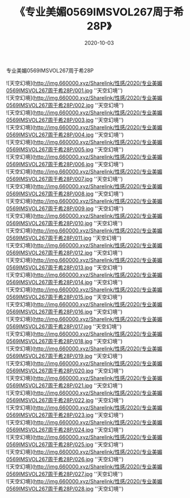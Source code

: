 ﻿---
layout: post
title:  《专业美媚0569IMSVOL267周于希28P》
date:   2020-10-03
img: http://img.660000.xyz/Sharelink/性感/2020/专业美媚0569IMSVOL267周于希28P/000.jpg
categories: [美女, 性感, 泳衣]
---

专业美媚0569IMSVOL267周于希28P



![天空幻境](http://img.660000.xyz/Sharelink/性感/2020/专业美媚0569IMSVOL267周于希28P/001.jpg ''天空幻境'') <br>
![天空幻境](http://img.660000.xyz/Sharelink/性感/2020/专业美媚0569IMSVOL267周于希28P/002.jpg ''天空幻境'') <br>
![天空幻境](http://img.660000.xyz/Sharelink/性感/2020/专业美媚0569IMSVOL267周于希28P/003.jpg ''天空幻境'') <br>
![天空幻境](http://img.660000.xyz/Sharelink/性感/2020/专业美媚0569IMSVOL267周于希28P/004.jpg ''天空幻境'') <br>
![天空幻境](http://img.660000.xyz/Sharelink/性感/2020/专业美媚0569IMSVOL267周于希28P/005.jpg ''天空幻境'') <br>
![天空幻境](http://img.660000.xyz/Sharelink/性感/2020/专业美媚0569IMSVOL267周于希28P/006.jpg ''天空幻境'') <br>
![天空幻境](http://img.660000.xyz/Sharelink/性感/2020/专业美媚0569IMSVOL267周于希28P/007.jpg ''天空幻境'') <br>
![天空幻境](http://img.660000.xyz/Sharelink/性感/2020/专业美媚0569IMSVOL267周于希28P/008.jpg ''天空幻境'') <br>
![天空幻境](http://img.660000.xyz/Sharelink/性感/2020/专业美媚0569IMSVOL267周于希28P/009.jpg ''天空幻境'') <br>
![天空幻境](http://img.660000.xyz/Sharelink/性感/2020/专业美媚0569IMSVOL267周于希28P/010.jpg ''天空幻境'') <br>
![天空幻境](http://img.660000.xyz/Sharelink/性感/2020/专业美媚0569IMSVOL267周于希28P/011.jpg ''天空幻境'') <br>
![天空幻境](http://img.660000.xyz/Sharelink/性感/2020/专业美媚0569IMSVOL267周于希28P/012.jpg ''天空幻境'') <br>
![天空幻境](http://img.660000.xyz/Sharelink/性感/2020/专业美媚0569IMSVOL267周于希28P/013.jpg ''天空幻境'') <br>
![天空幻境](http://img.660000.xyz/Sharelink/性感/2020/专业美媚0569IMSVOL267周于希28P/014.jpg ''天空幻境'') <br>
![天空幻境](http://img.660000.xyz/Sharelink/性感/2020/专业美媚0569IMSVOL267周于希28P/015.jpg ''天空幻境'') <br>
![天空幻境](http://img.660000.xyz/Sharelink/性感/2020/专业美媚0569IMSVOL267周于希28P/016.jpg ''天空幻境'') <br>
![天空幻境](http://img.660000.xyz/Sharelink/性感/2020/专业美媚0569IMSVOL267周于希28P/017.jpg ''天空幻境'') <br>
![天空幻境](http://img.660000.xyz/Sharelink/性感/2020/专业美媚0569IMSVOL267周于希28P/018.jpg ''天空幻境'') <br>
![天空幻境](http://img.660000.xyz/Sharelink/性感/2020/专业美媚0569IMSVOL267周于希28P/019.jpg ''天空幻境'') <br>
![天空幻境](http://img.660000.xyz/Sharelink/性感/2020/专业美媚0569IMSVOL267周于希28P/020.jpg ''天空幻境'') <br>
![天空幻境](http://img.660000.xyz/Sharelink/性感/2020/专业美媚0569IMSVOL267周于希28P/021.jpg ''天空幻境'') <br>
![天空幻境](http://img.660000.xyz/Sharelink/性感/2020/专业美媚0569IMSVOL267周于希28P/022.jpg ''天空幻境'') <br>
![天空幻境](http://img.660000.xyz/Sharelink/性感/2020/专业美媚0569IMSVOL267周于希28P/023.jpg ''天空幻境'') <br>
![天空幻境](http://img.660000.xyz/Sharelink/性感/2020/专业美媚0569IMSVOL267周于希28P/024.jpg ''天空幻境'') <br>
![天空幻境](http://img.660000.xyz/Sharelink/性感/2020/专业美媚0569IMSVOL267周于希28P/025.jpg ''天空幻境'') <br>
![天空幻境](http://img.660000.xyz/Sharelink/性感/2020/专业美媚0569IMSVOL267周于希28P/026.jpg ''天空幻境'') <br>
![天空幻境](http://img.660000.xyz/Sharelink/性感/2020/专业美媚0569IMSVOL267周于希28P/027.jpg ''天空幻境'') <br>
![天空幻境](http://img.660000.xyz/Sharelink/性感/2020/专业美媚0569IMSVOL267周于希28P/028.jpg ''天空幻境'') <br>